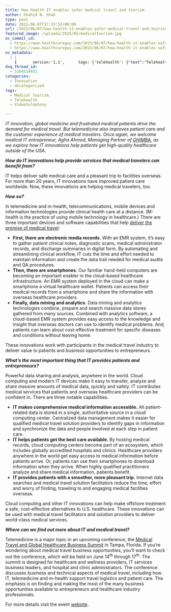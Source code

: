 ```yaml
---
title: How health IT enables safer medical travel and tourism
author: Shahid N. Shah
type: post
date: 2015-06-07T17:33:52+00:00
url: /2015/06/07/how-health-it-enables-safer-medical-travel-and-tourism/
featured_image: /uploads/2015/05/medicaltourism.jpg
oc_commit_id:
  - https://www.healthcareguy.com/2015/06/07/how-health-it-enables-safer-medical-travel-and-tourism/1478770909
  - https://www.healthcareguy.com/2015/06/07/how-health-it-enables-safer-medical-travel-and-tourism/1433698432
oc_metadata:
  - |
    {		version:'1.1',		tags: {'telehealth': {"text":"Telehealth","slug":"telehealth","source":{"url":"http://d.opencalais.com/dochash-1/49119174-4b62-38ab-8740-f3c228325950/SocialTag/3","subjectURL":null,"type":{"url":"http://s.opencalais.com/1/type/tag/SocialTag","name":"SocialTag","_className":"ArtifactType"},"name":"Telehealth","makeMeATag":true,"importance":1,"_className":"SocialTag","normalizedRelevance":1},"bucketName":"current","bucketPlacement":"auto","_className":"Tag"}, 'videotelephony': {"text":"Videotelephony","slug":"videotelephony","source":{"url":"http://d.opencalais.com/dochash-1/49119174-4b62-38ab-8740-f3c228325950/SocialTag/7","subjectURL":null,"type":{"url":"http://s.opencalais.com/1/type/tag/SocialTag","name":"SocialTag","_className":"ArtifactType"},"name":"Videotelephony","makeMeATag":true,"importance":1,"_className":"SocialTag","normalizedRelevance":1},"bucketName":"current","bucketPlacement":"auto","_className":"Tag"}, 'medical-tourism': {"text":"Medical tourism","slug":"medical-tourism","source":{"url":"http://d.opencalais.com/dochash-1/49119174-4b62-38ab-8740-f3c228325950/SocialTag/9","subjectURL":null,"type":{"url":"http://s.opencalais.com/1/type/tag/SocialTag","name":"SocialTag","_className":"ArtifactType"},"name":"Medical tourism","makeMeATag":true,"importance":1,"_className":"SocialTag","normalizedRelevance":1},"bucketName":"current","bucketPlacement":"auto","_className":"Tag"}}	}
dsq_thread_id:
  - 5164514931
categories:
  - Innovation
  - Uncategorized
tags:
  - Medical tourism
  - Telehealth
  - Videotelephony

---
```

_IT innovation, global medicine and frustrated medical patients drive the demand for medical travel. But telemedicine also improves patient care and the customer experience of medical travelers. Once again, we welcome medical IT entrepreneur, Agha Ahmed, Managing Partner of_ [_GHIMBA_][1]_, as we explore how IT innovations help patients get high-quality healthcare outside of the USA._

**_How do IT innovations help provide services that medical travelers can benefit from?_**

IT helps deliver safe medical care and a pleasant trip to facilities overseas. For more than 20 years, IT innovations have improved patient care worldwide. Now, these innovations are helping medical travelers, too.

**_How so?_**

In telemedicine and m-health, telecommunications, mobile devices and information technologies provide clinical health care at a distance. (M-health is the practice of using mobile technology in healthcare.) There are three important devices and software capabilities that help [deliver the promise of medical travel][2]:

  * **First, there are electronic media records.** With an EMR system, it’s easy to gather patient clinical notes, diagnostic scans, medical administrator records, and discharge summaries in digital form. By automating and streamlining clinical workflow, IT cuts the time and effort needed to maintain information and create the data trail needed for medical audits and QA procedures.
  * **Then, there are smartphones**. Our familiar hand-held computers are becoming an important enabler in the cloud-based healthcare infrastructure. An EMR system deployed in the cloud can make a smartphone a virtual healthcare wallet. Patients can access their medical records from a smartphone and share the information with overseas healthcare providers.
  * **Finally, data mining and analytics**. Data mining and analytics technologies combine, prepare and search massive data stores gathered from many sources. Combined with analytics software, a cloud-based EMR system provides easy access to the knowledge and insight that overseas doctors can use to identify medical problems. And, patients can learn about cost-effective treatment for specific diseases and conditions without leaving home.

These innovations work with participants in the medical travel industry to deliver value to patients and business opportunities to entrepreneurs.

**_What’s the most important thing that IT provides patients and entrepreneurs?_**

Powerful data sharing and analysis, anywhere in the world. Cloud computing and modern IT devices make it easy to transfer, analyze and share massive amounts of medical data, quickly and safely. IT contributes medical services that patients and overseas healthcare providers can be confident in. There are three notable capabilities.

  * **IT makes comprehensive medical information accessible.** All patient-related data is stored in a single, authoritative source in a cloud computing center. Centralized data management makes it easier for qualified medical travel solution providers to identify gaps in information and synchronize the data and people involved at each step in patient care.
  * **IT helps patients get the best care available**. By hosting medical records, cloud computing centers become part of an ecosystem, which includes globally accredited hospitals and clinics. Healthcare providers anywhere in the world get easy access to medical information before patients arrive. Or, patients can use their smartphones to download information when they arrive. When highly qualified practitioners analyze and share medical information, patients benefit.
  * **IT provides patients with a smoother, more pleasant trip.** Internet data searches and medical travel solution facilitators reduce the time, effort and worry of finding, traveling to and engaging medical facilities overseas.

Cloud computing and other IT innovations can help make offshore treatment a safe, cost-effective alternatives to U.S. healthcare. These innovations can be used with medical travel facilitators and solution providers to deliver world-class medical services.

**_Where can we find out more about IT and medical travel?_**

Telemedicine is a major topic in an upcoming conference, the [Medical Travel and Global Healthcare Business Summit][2] in Tampa, Florida. If you’re wondering about medical travel business opportunities, you’ll want to check out the conference, which will be held on June 14<sup>th</sup> through 17<sup>th</sup>. The summit is designed for healthcare and wellness providers, IT services business leaders, and hospital and clinic administrators. The conference discusses business and technical aspects of medical travel, including how IT, telemedicine and m-health support travel logistics and patient care. The emphasis is on finding and making the most of the many business opportunities available to entrepreneurs and healthcare industry professionals.

For more details visit the event [website][3].

 [1]: https://www.ghimba.com
 [2]: https://www.healthcareguy.com/2015/05/18/how-health-it-can-deliver-on-the-promise-of-medical-travel/
 [3]: http://www.themedicaltravelsummit.com/